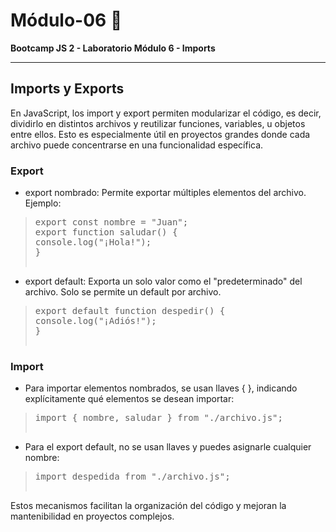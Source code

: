 # Módulo-06 🍋

**Bootcamp JS 2 - Laboratorio Módulo 6 - Imports**

---

##  Imports y Exports

En JavaScript, los import y export permiten modularizar el código, es decir, dividirlo en distintos archivos y reutilizar funciones, variables, u objetos entre ellos. Esto es especialmente útil en proyectos grandes donde cada archivo puede concentrarse en una funcionalidad específica.

### Export

* export nombrado: Permite exportar múltiples elementos del archivo. Ejemplo:


><pre>export const nombre = "Juan";
>export function saludar() {
>console.log("¡Hola!");
>}

* export default: Exporta un solo valor como el "predeterminado" del archivo. Solo se permite un default por archivo.


><pre>export default function despedir() {
>console.log("¡Adiós!");
>}

### Import

* Para importar elementos nombrados, se usan llaves { }, indicando explícitamente qué elementos se desean importar:


><pre>import { nombre, saludar } from "./archivo.js";


* Para el export default, no se usan llaves y puedes asignarle cualquier nombre:


><pre>import despedida from "./archivo.js";


Estos mecanismos facilitan la organización del código y mejoran la mantenibilidad en proyectos complejos.